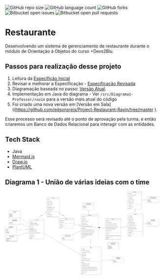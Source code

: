 ![GitHub repo size](https://img.shields.io/github/repo-size/tiagospeckart/restaurante?style=for-the-badge)
![GitHub language count](https://img.shields.io/github/languages/count/tiagospeckart/restaurante?style=for-the-badge)
![GitHub forks](https://img.shields.io/github/forks/tiagospeckart/restaurante?style=for-the-badge)
![Bitbucket open issues](https://img.shields.io/bitbucket/issues/tiagospeckart/restaurante?style=for-the-badge)
![Bitbucket open pull requests](https://img.shields.io/bitbucket/pr-raw/tiagospeckart/restaurante?style=for-the-badge)

# Restaurante

Desenvolvendo um sistema de gerenciamento de restaurante durante o módulo de Orientação à Objetos do curso +Devs2Blu.

## Passos para realização desse projeto

1. Leitura da [Especifição Inicial](https://github.com/edsonsreis/Project-Restaurant-Ravin/blob/main/docs/especifica%C3%A7%C3%A3oInicial.md)
2. Revisar e melhorar a Especificação - [Especificação Revisada](https://github.com/edsonsreis/Project-Restaurant-Ravin/blob/main/docs/especifica%C3%A7%C3%A3oRevisada.md)
3. Diagramação baseada no passo:  [Versão Atual](https://github.com/edsonsreis/Project-Restaurant-Ravin/blob/main/diagrams/ravin.drawio.png).
4. Implementação em Java do diagrama - Ver `/src/Diagrama1-Professor/ravin` para a versão mais atual do código
5. Foi criado uma nova versão em [Versão em Sala]((https://github.com/edsonsreis/Project-Restaurant-Ravin/tree/master ).

Esse processo será revisado até o ponto de aprovação pela turma, e então criaremos um Banco de Dados Relacional para interagir com as entidades.

## Tech Stack

- Java
- [Mermaid.js](https://mermaid.js.org/)
- [Draw.io](https://app.diagrams.net/)
- [PlantUML](https://plantuml.com/)

## Diagrama 1 - União de várias ideias com o time

![Diagrama Restaurante 1](https://github.com/edsonsreis/Project-Restaurant-Ravin/blob/main/diagrams/ravin.drawio.png)

